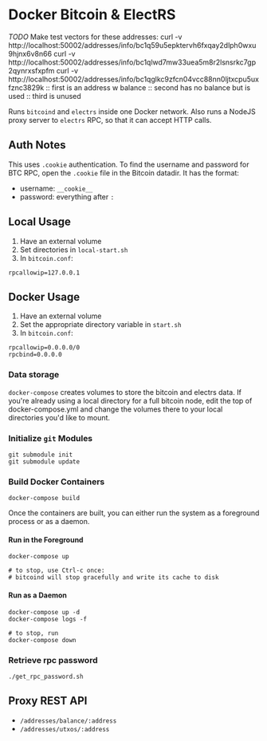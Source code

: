# Docker Bitcoin & ElectRS
*TODO*
Make test vectors for these addresses:
curl -v http://localhost:50002/addresses/info/bc1q59u5epktervh6fxqay2dlph0wxu9hjnx6v8n66
curl -v http://localhost:50002/addresses/info/bc1qlwd7mw33uea5m8r2lsnsrkc7gp2qynrxsfxpfm
curl -v http://localhost:50002/addresses/info/bc1qglkc9zfcn04vcc88nn0ljtxcpu5uxfznc3829k
::  first is an address w balance
::  second has no balance but is used
::  third is unused

Runs `bitcoind` and `electrs` inside one Docker network. Also runs a NodeJS proxy server to `electrs` RPC, so that it can accept HTTP calls.

## Auth Notes
This uses `.cookie` authentication. To find the username and password for BTC RPC, open the `.cookie` file in the Bitcoin datadir. It has the format:
* username: `__cookie__`
* password: everything after `:`

## Local Usage
1. Have an external volume
2. Set directories in `local-start.sh`
3. In `bitcoin.conf`:
```
rpcallowip=127.0.0.1
```

## Docker Usage
1. Have an external volume
2. Set the appropriate directory variable in `start.sh`
3. In `bitcoin.conf`:
```
rpcallowip=0.0.0.0/0
rpcbind=0.0.0.0
```

### Data storage
`docker-compose` creates volumes to store the bitcoin and electrs data. If you're already using a local directory for a full bitcoin node, edit the top of docker-compose.yml and change the volumes there to your local directories you'd like to mount.

### Initialize `git` Modules
```
git submodule init
git submodule update
```

### Build Docker Containers
```
docker-compose build
```

Once the containers are built, you can either run the system as a foreground process or as a daemon.
#### Run in the Foreground
```
docker-compose up

# to stop, use Ctrl-c once: 
# bitcoind will stop gracefully and write its cache to disk
```

#### Run as a Daemon
```
docker-compose up -d
docker-compose logs -f

# to stop, run
docker-compose down
```

### Retrieve rpc password
```
./get_rpc_password.sh
```

## Proxy REST API
* `/addresses/balance/:address`
* `/addresses/utxos/:address`

